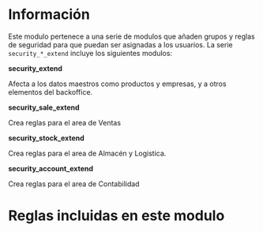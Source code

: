 Información
===========

Este modulo pertenece a una serie de modulos que añaden grupos y reglas de seguridad
para que puedan ser asignadas a los usuarios. La serie ```security_*_extend``` incluye
los siguientes modulos:

**security_extend**

Afecta a los datos maestros como productos y empresas, y a otros elementos
del backoffice.

**security_sale_extend**

Crea reglas para el area de Ventas

**security_stock_extend**

Crea reglas para el area de Almacén y Logistica.

**security_account_extend**

Crea reglas para el area de Contabilidad


Reglas incluidas en este modulo
===============================
